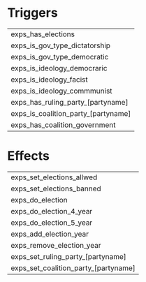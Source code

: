 # Triggers
|                                      |
| ---                                  |
| exps_has_elections                   |
| exps_is_gov_type_dictatorship        |
| exps_is_gov_type_democratic          |
| exps_is_ideology_democraric          |
| exps_is_ideology_facist              |
| exps_is_ideology_commmunist          |
| exps_has_ruling_party_[partyname]    |
| exps_is_coalition_party_[partyname]  |
| exps_has_coalition_government        |


# Effects
|                                      |
| ---                                  |
| exps_set_elections_allwed            |
| exps_set_elections_banned            |
| exps_do_election                     |
| exps_do_election_4_year              |
| exps_do_election_5_year              |
| exps_add_election_year               |
| exps_remove_election_year            |
| exps_set_ruling_party_[partyname]    |
| exps_set_coalition_party_[partyname] |
